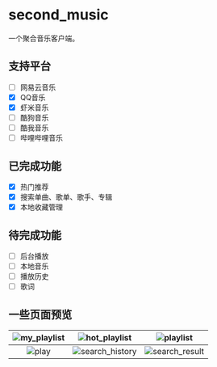 # second_music
一个聚合音乐客户端。

## 支持平台
- [ ] 网易云音乐
- [x] QQ音乐
- [x] 虾米音乐
- [ ] 酷狗音乐
- [ ] 酷我音乐
- [ ] 哔哩哔哩音乐

## 已完成功能
- [x] 热门推荐
- [x] 搜索单曲、歌单、歌手、专辑
- [x] 本地收藏管理

## 待完成功能
- [ ] 后台播放
- [ ] 本地音乐
- [ ] 播放历史
- [ ] 歌词

## 一些页面预览
| ![my_playlist](https://github.com/cooaer/second_music/blob/master/screenshots/my_playlist.png?raw=true) | ![hot_playlist](https://github.com/cooaer/second_music/blob/master/screenshots/hot_playlist.png?raw=true) | ![playlist](https://github.com/cooaer/second_music/blob/master/screenshots/playlist.png?raw=true) |
| :------: | :------: | :------: |
| ![play](https://github.com/cooaer/second_music/blob/master/screenshots/play.png?raw=true) | ![search_history](https://github.com/cooaer/second_music/blob/master/screenshots/search_history.png?raw=true) | ![search_result](https://github.com/cooaer/second_music/blob/master/screenshots/search_result.png?raw=true) |
